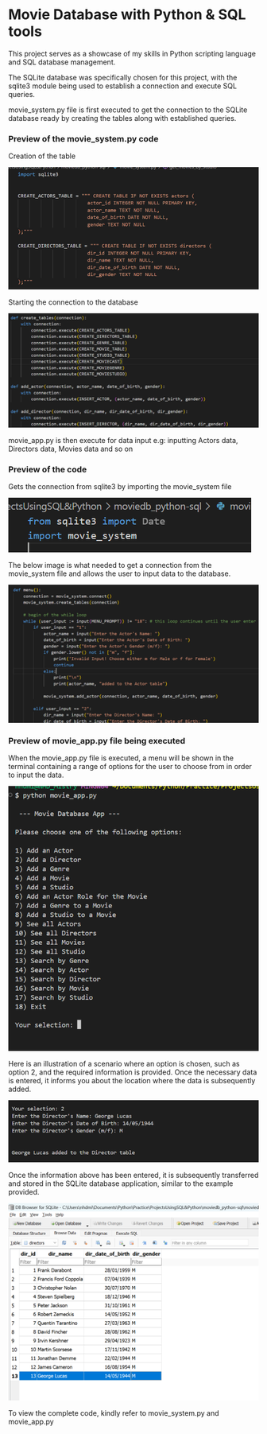 # Movie Database with Python & SQL tools

This project serves as a showcase of my skills in Python scripting language and SQL database management.

The SQLite database was specifically chosen for this project, with the sqlite3 module being used to establish a connection and execute SQL queries.

movie_system.py file is first executed to get the connection to the SQLite database ready by creating the tables along with established queries.

### Preview of the movie_system.py code

Creation of the table

![](images/moviedb1.png)

Starting the connection to the database

![](images/moviedb2.png)

movie_app.py is then execute for data input e.g: inputting Actors data, Directors data, Movies data and so on

### Preview of the code
Gets the connection from sqlite3 by importing the movie_system file

![](images/moviedb6.png)

The below image is what needed to get a connection from the movie_system file and allows the user to input data to the database.

![](images/moviedb7.png)

### Preview of movie_app.py file being executed

When the movie_app.py file is executed, a menu will be shown in the terminal containing a range of options for the user to choose from in order to input the data.

![](images/moviedb3.png)

Here is an illustration of a scenario where an option is chosen, such as option 2, and the required information is provided. Once the necessary data is entered, it informs you about the location where the data is subsequently added.

![](images/moviedb4.png)

Once the information above has been entered, it is subsequently transferred and stored in the SQLite database application, similar to the example provided.

![](images/moviedb5.png)

To view the complete code, kindly refer to movie_system.py and movie_app.py